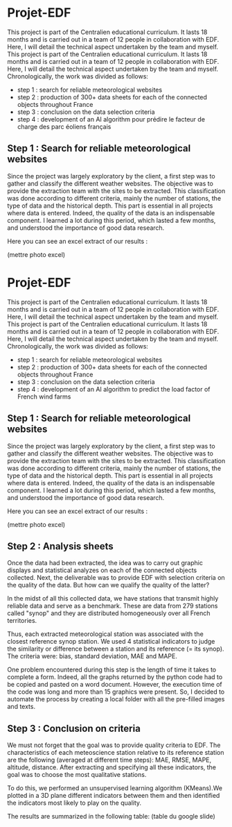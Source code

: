 # Projet-EDF

This project is part of the Centralien educational curriculum. It lasts 18 months and is carried out in a team of 12 people in collaboration with EDF. Here, I will detail the technical aspect undertaken by the team and myself. This project is part of the Centralien educational curriculum. It lasts 18 months and is carried out in a team of 12 people in collaboration with EDF. Here, I will detail the technical aspect undertaken by the team and myself. Chronologically, the work was divided as follows: 
- step 1 : search for reliable meteorological websites
- step 2 : production of 300+ data sheets for each of the connected objects throughout France
- step 3 : conclusion on the data selection criteria
- step 4 : development of an AI algorithm pour prédire le facteur de charge des parc éoliens français

## Step 1 : Search for reliable meteorological websites

Since the project was largely exploratory by the client, a first step was to gather and classify the different weather websites. The objective was to provide the extraction team with the sites to be extracted. This classification was done according to different criteria, mainly the number of stations, the type of data and the historical depth. This part is essential in all projects where data is entered. Indeed, the quality of the data is an indispensable component. I learned a lot during this period, which lasted a few months, and understood the importance of good data research. 

Here you can see an excel extract of our results : 

(mettre photo excel)

# Projet-EDF

This project is part of the Centralien educational curriculum. It lasts 18 months and is carried out in a team of 12 people in collaboration with EDF. Here, I will detail the technical aspect undertaken by the team and myself. This project is part of the Centralien educational curriculum. It lasts 18 months and is carried out in a team of 12 people in collaboration with EDF. Here, I will detail the technical aspect undertaken by the team and myself. Chronologically, the work was divided as follows: 
- step 1 : search for reliable meteorological websites
- step 2 : production of 300+ data sheets for each of the connected objects throughout France
- step 3 : conclusion on the data selection criteria
- step 4 : development of an AI algorithm to predict the load factor of French wind farms

## Step 1 : Search for reliable meteorological websites

Since the project was largely exploratory by the client, a first step was to gather and classify the different weather websites. The objective was to provide the extraction team with the sites to be extracted. This classification was done according to different criteria, mainly the number of stations, the type of data and the historical depth. This part is essential in all projects where data is entered. Indeed, the quality of the data is an indispensable component. I learned a lot during this period, which lasted a few months, and understood the importance of good data research. 

Here you can see an excel extract of our results : 

(mettre photo excel)

## Step 2 : Analysis sheets

Once the data had been extracted, the idea was to carry out graphic displays and statistical analyzes on each of the connected objects collected. Next, the deliverable was to provide EDF with selection criteria on the quality of the data. But how can we qualify the quality of the latter?

In the midst of all this collected data, we have stations that transmit highly reliable data and serve as a benchmark. These are data from 279 stations called "synop" and they are distributed homogeneously over all French territories.

Thus, each extracted meteorological station was associated with the closest reference synop station. We used 4 statistical indicators to judge the similarity or difference between a station and its reference (= its synop). The criteria were: bias, standard deviation, MAE and MAPE. 

One problem encountered during this step is the length of time it takes to complete a form. Indeed, all the graphs returned by the python code had to be copied and pasted on a word document. However, the execution time of the code was long and more than 15 graphics were present. So, I decided to automate the process by creating a local folder with all the pre-filled images and texts. 

## Step 3 : Conclusion on criteria

We must not forget that the goal was to provide quality criteria to EDF. The characteristics of each meteoscience station relative to its reference station are the following (averaged at different time steps): MAE, RMSE, MAPE, altitude, distance. 
After extracting and specifying all these indicators, the goal was to choose the most qualitative stations. 

To do this, we performed an unsupervised learning algorithm (KMeans).We plotted in a 3D plane different indicators between them and then identified the indicators most likely to play on the quality. 

The results are summarized in the following table: (table du google slide)






